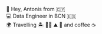 👋 Hey, Antonis from 🇨🇾 <br>
💻 Data Engineer in BCN 🇪🇸 <br>
🌍 Travelling 🏝 🏄‍♂️ ⛰ 🎿  and coffee ☕️  <br>

<!---
aphoti01/aphoti01 is a ✨ special ✨ repository because its `README.md` (this file) appears on your GitHub profile.
You can click the Preview link to take a look at your changes.
--->
